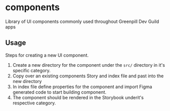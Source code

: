 # components

Library of UI components commonly used throughout Greenpill Dev Guild apps

## Usage

Steps for creating a new UI component.

1. Create a new directory for the component under the `src/` directory in it's specific category.
2. Copy over an existing components Story and index file and past into the new directory
3. In index file define properties for the component and import Figma generated code to start building component.
4. The component should be rendered in the Storybook underit's respective category.
